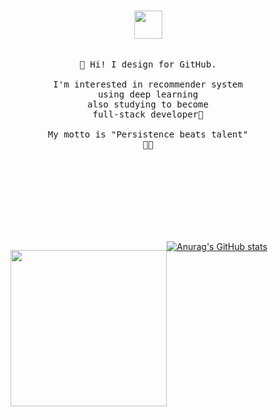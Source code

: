 <div style="width:440px; height:400px; float: left;margin-right:10px;">
    <p align="center">
        <br>
        <img src="https://i.pinimg.com/originals/9d/9f/d1/9d9fd196fa5d40637f115431cf75683e.gif" width="45px">
        <br><br>
      <samp>
        <br>🎈 Hi! I design for GitHub.<br>
        <br>I'm interested in recommender system <br>using deep learning
        <br>also studying to become <br>full-stack developer📖<br>
        <br>My motto is "Persistence beats talent"<br>👊👊<br>
      </samp>
    </p>
</div>
<div style="width:250px; height:400px; float: left;">
    <p align="center">
      <img src="https://mblogthumb-phinf.pstatic.net/MjAxOTA3MjVfMjQ3/MDAxNTY0MDUzNzA4Mzcz.WZegXFHMBw58TdduAEpEWl1wzKC_LcOJ5cOoGB596-Qg.Uix3z2f8vZWRq70l7Krrkq0mGsQoPDsZWLpH7eaqZJYg.GIF.zxcv_0207/16c2889c260394ab8.gif?type=w800" width="250px">
    </p>
</div>



[![Anurag's GitHub stats](https://github-readme-stats.vercel.app/api?username=hoon105204&show_icons=true&theme=gotham)](https://github.com/anuraghazra/github-readme-stats)

